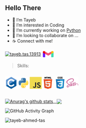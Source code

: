 ## Hello There
- 👋 I’m Tayeb
- 👀 I’m interested in Coding
- 🔭 I’m currently working on [Python](https://github.com/Tayeb-Ahmed-TAS/Python-Introduction)
- 💞️ I’m looking to collaborate on ...
- ☕ Connect with me!
  
<a href="https://fb.com/tayeb.tas.13913" target="blank"><img align="center" src="https://raw.githubusercontent.com/rahuldkjain/github-profile-readme-generator/master/src/images/icons/Social/facebook.svg" alt="tayeb.tas.13913" height="30" width="40" /></a>  <a href="mailto:tayebkpj@gmail.com" target="_blank"><img align="center" src="https://github.com/Tayeb-Ahmed-TAS/Images/blob/main/icons8-gmail-logo-144.png" alt="tayebkpj@gmail.com" height="30" width="40" /></a>  

  >Skills:
<div style="display:flex;flex-wrap:wrap;">
<p align="left"><img src="https://raw.githubusercontent.com/devicons/devicon/master/icons/c/c-original.svg" alt="c" width="40" height="40"/><img src="https://raw.githubusercontent.com/devicons/devicon/master/icons/python/python-original.svg" alt="python" width="40" height="40"/><img src="https://raw.githubusercontent.com/devicons/devicon/master/icons/javascript/javascript-original.svg" alt="javascript" width="40" height="40"/><img src="https://raw.githubusercontent.com/devicons/devicon/master/icons/html5/html5-original-wordmark.svg" alt="html5" width="40" height="40"/><img src="https://raw.githubusercontent.com/devicons/devicon/master/icons/css3/css3-original-wordmark.svg" alt="css3" width="40" height="40"/><img src="https://raw.githubusercontent.com/devicons/devicon/master/icons/sass/sass-original.svg" alt="sass" width="40" height="40"/></p>
</div>
  
<a href="https://github.com/Tayeb-Ahmed-TAS/github-readme-stats"><img align="center" src="https://github-readme-stats.vercel.app/api?username=tayeb-ahmed-tas&show_icons=true&include_all_commits=true&&theme=tokyonight&hide_border=true&card_width=400" alt="Anurag's github stats" /> &nbsp; </a><a href="https://github-readme-stats.vercel.app/api/top-langs/?username=Tayeb-Ahmed-TAS&theme=gotham&show_icons=true" ><img align="center" src="https://github-readme-stats.vercel.app/api/top-langs/?username=Tayeb-Ahmed-TAS&theme=gotham&show_icons=true&layout=compact" /></a>

![GitHub Activity Graph](https://activity-graph.herokuapp.com/graph?username=tayeb-ahmed-tas&theme=gotham&show_icons=true) 

<p align="left"> <img src="https://komarev.com/ghpvc/?username=Tayeb-Ahmed-TAS&label=Profile%20views&color=0e75b6&style=flat" alt="tayeb-ahmed-tas" /> </p>

<!---
Tayeb-Ahmed-TAS/Tayeb-Ahmed-TAS is a ✨ special ✨ repository because its `README.md` (this file) appears on your GitHub profile.
You can click the Preview link to take a look at your changes.
--->
